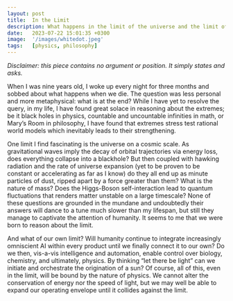 ```yaml
---
layout: post
title:  In the Limit
description: What happens in the limit of the universe and the limit of humanity?
date:   2023-07-22 15:01:35 +0300
image:  '/images/whitedot.jpeg'
tags:   [physics, philosophy]
---
```


*Disclaimer: this piece contains no argument or position. It simply states and asks.*

When I was nine years old, I woke up every night for three months and sobbed about what happens when we die. The question was less personal and more metaphysical: what is at the end? While I have yet to resolve the query, in my life, I have found great solace in reasoning about the extremes; be it black holes in physics, countable and uncountable infinities in math, or Mary’s Room in philosophy, I have found that extremes stress test rational world models which inevitably leads to their strengthening.

One limit I find fascinating is the universe on a cosmic scale. As gravitational waves imply the decay of orbital trajectories via energy loss, does everything collapse into a blackhole? But then coupled with hawking radiation and the rate of universe expansion (yet to be proven to be constant or accelerating as far as I know) do they all end up as minute particles of dust, ripped apart by a force greater than them? What is the nature of mass? Does the Higgs-Boson self-interaction lead to quantum fluctuations that renders matter unstable on a large timescale? None of these questions are grounded in the mundane and undoubtedly their answers will dance to a tune much slower than my lifespan, but still they manage to captivate the attention of humanity. It seems to me that we were born to reason about the limit.

And what of our own limit? Will humanity continue to integrate increasingly omniscient AI within every product until we finally connect it to our own? Do we then, vis-a-vis intelligence and automation, enable control over biology, chemistry, and ultimately, physics. By thinking “let there be light” can we initiate and orchestrate the origination of a sun? Of course, all of this, even in the limit, will be bound by the nature of physics. We cannot alter the conservation of energy nor the speed of light, but we may well be able to expand our operating envelope until it collides against the limit.
